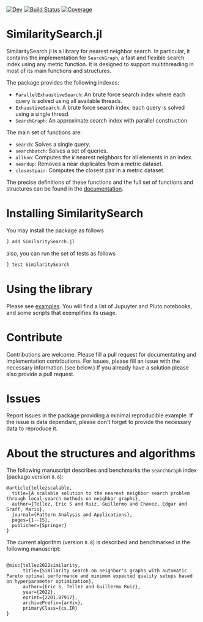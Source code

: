 [![Dev](https://img.shields.io/badge/docs-dev-blue.svg)](https://sadit.github.io/SimilaritySearch.jl/dev)
[![Build Status](https://github.com/sadit/SimilaritySearch.jl/workflows/CI/badge.svg)](https://github.com/sadit/SimilaritySearch.jl/actions)
[![Coverage](https://codecov.io/gh/sadit/SimilaritySearch.jl/branch/main/graph/badge.svg)](https://codecov.io/gh/sadit/SimilaritySearch.jl)


# SimilaritySearch.jl


SimilaritySearch.jl is a library for nearest neighbor search. In particular, it contains the implementation for `SearchGraph`, a fast and flexible search index using any metric function. It is designed to support multithreading in most of its main functions and structures.

The package provides the following indexes:

- `ParallelExhaustiveSearch`: An brute force search index where each query is solved using all available threads.
- `ExhaustiveSearch`: A brute force search index, each query is solved using a single thread.
- `SearchGraph`: An approximate search index with parallel construction.

The main set of functions are:

- `search`: Solves a single query.
- `searchbatch`: Solves a set of queries.
- `allknn`: Computes the $k$ nearest neighbors for all elements in an index.
- `neardup`: Removes a near duplicates from a metric dataset.
- `closestpair`: Computes the closest pair in a metric dataset.

The precise definitions of these functions and the full set of functions and structures can be found in the [documentation](https://sadit.github.io/SimilaritySearch.jl/dev).

# Installing SimilaritySearch

You may install the package as follows
```julia
] add SimilaritySearch.jl
```

also, you can run the set of tests as follows
```julia
] test SimilaritySearch
```

# Using the library
Please see [examples](https://github.com/sadit/SimilaritySearchDemos). You will find a list of Jupuyter and Pluto notebooks, and some scripts that exemplifies its usage.
 
# Contribute
Contributions are welcome. Please fill a pull request for documentating and implementation contributions. For issues, please fill an issue with the necessary information (see below.) If you already have a solution please also provide a pull request.

# Issues
Report issues in the package providing a minimal reproducible example. If the issue is data dependant, please don't forget to provide the necessary data to reproduce it.


# About the structures and algorithms
The following manuscript describes and benchmarks the `SearchGraph` index (package version `0.6`):

```
@article{tellezscalable,
  title={A scalable solution to the nearest neighbor search problem through local-search methods on neighbor graphs},
  author={Tellez, Eric S and Ruiz, Guillermo and Chavez, Edgar and Graff, Mario},
  journal={Pattern Analysis and Applications},
  pages={1--15},
  publisher={Springer}
}

``` 

The current algorithm (version `0.8`) is described and benchmarked in the following manuscript:
```

@misc{tellez2022similarity,
      title={Similarity search on neighbor's graphs with automatic Pareto optimal performance and minimum expected quality setups based on hyperparameter optimization}, 
      author={Eric S. Tellez and Guillermo Ruiz},
      year={2022},
      eprint={2201.07917},
      archivePrefix={arXiv},
      primaryClass={cs.IR}
}
```

